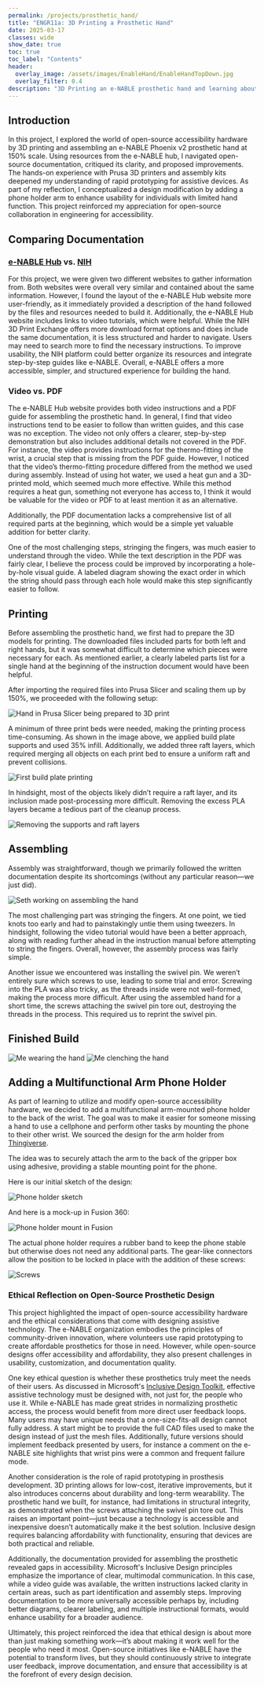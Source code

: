 ```yaml
---
permalink: /projects/prosthetic_hand/
title: "ENGR11a: 3D Printing a Prosthetic Hand"
date: 2025-03-17
classes: wide
show_date: true
toc: true
toc_label: "Contents"
header:
  overlay_image: /assets/images/EnableHand/EnableHandTopDown.jpg
  overlay_filter: 0.4
description: "3D Printing an e-NABLE prosthetic hand and learning about open source assistive tech"
---
```


## Introduction 

In this project, I explored the world of open-source accessibility hardware by 3D printing and assembling an e-NABLE Phoenix v2 prosthetic hand at 150% scale. Using resources from the e-NABLE hub, I navigated open-source documentation, critiqued its clarity, and proposed improvements. The hands-on experience with Prusa 3D printers and assembly kits deepened my understanding of rapid prototyping for assistive devices. As part of my reflection, I conceptualized a design modification by adding a phone holder arm to enhance usability for individuals with limited hand function. This project reinforced my appreciation for open-source collaboration in engineering for accessibility.

## Comparing Documentation

### [e-NABLE Hub](https://hub.e-nable.org/p/devices?p=Phoenix+v2+Hand) vs. [NIH](https://3d.nih.gov/entries/3DPX-020259)

For this project, we were given two different websites to gather information from. Both websites were overall very similar and contained about the same information. However, I found the layout of the e-NABLE Hub website more user-friendly, as it immediately provided a description of the hand followed by the files and resources needed to build it. Additionally, the e-NABLE Hub website includes links to video tutorials, which were helpful. While the NIH 3D Print Exchange offers more download format options and does include the same documentation, it is less structured and harder to navigate. Users may need to search more to find the necessary instructions. To improve usability, the NIH platform could better organize its resources and integrate step-by-step guides like e-NABLE. Overall, e-NABLE offers a more accessible, simpler, and structured experience for building the hand.

### Video vs. PDF

The e-NABLE Hub website provides both video instructions and a PDF guide for assembling the prosthetic hand. In general, I find that video instructions tend to be easier to follow than written guides, and this case was no exception. The video not only offers a clearer, step-by-step demonstration but also includes additional details not covered in the PDF. For instance, the video provides instructions for the thermo-fitting of the wrist, a crucial step that is missing from the PDF guide. However, I noticed that the video’s thermo-fitting procedure differed from the method we used during assembly. Instead of using hot water, we used a heat gun and a 3D-printed mold, which seemed much more effective. While this method requires a heat gun, something not everyone has access to, I think it would be valuable for the video or PDF to at least mention it as an alternative.

Additionally, the PDF documentation lacks a comprehensive list of all required parts at the beginning, which would be a simple yet valuable addition for better clarity.

One of the most challenging steps, stringing the fingers, was much easier to understand through the video. While the text description in the PDF was fairly clear, I believe the process could be improved by incorporating a hole-by-hole visual guide. A labeled diagram showing the exact order in which the string should pass through each hole would make this step significantly easier to follow.

## Printing

Before assembling the prosthetic hand, we first had to prepare the 3D models for printing. The downloaded files included parts for both left and right hands, but it was somewhat difficult to determine which pieces were necessary for each. As mentioned earlier, a clearly labeled parts list for a single hand at the beginning of the instruction document would have been helpful.

After importing the required files into Prusa Slicer and scaling them up by 150%, we proceeded with the following setup:

![Hand in Prusa Slicer being prepared to 3D print](../assets/images/EnableHand/HandInPrusa.png)

A minimum of three print beds were needed, making the printing process time-consuming. As shown in the image above, we applied build plate supports and used 35% infill. Additionally, we added three raft layers, which required merging all objects on each print bed to ensure a uniform raft and prevent collisions.

![First build plate printing](../assets/images/EnableHand/Printing.jpg)

In hindsight, most of the objects likely didn’t require a raft layer, and its inclusion made post-processing more difficult. Removing the excess PLA layers became a tedious part of the cleanup process.

![Removing the supports and raft layers](../assets/images/EnableHand/PostPrinting.jpg)

## Assembling

Assembly was straightforward, though we primarily followed the written documentation despite its shortcomings (without any particular reason—we just did).  

![Seth working on assembling the hand](../assets/images/EnableHand/SethBuilding.jpg)  

The most challenging part was stringing the fingers. At one point, we tied knots too early and had to painstakingly untie them using tweezers. In hindsight, following the video tutorial would have been a better approach, along with reading further ahead in the instruction manual before attempting to string the fingers. Overall, however, the assembly process was fairly simple.  

Another issue we encountered was installing the swivel pin. We weren’t entirely sure which screws to use, leading to some trial and error. Screwing into the PLA was also tricky, as the threads inside were not well-formed, making the process more difficult. After using the assembled hand for a short time, the screws attaching the swivel pin tore out, destroying the threads in the process. This required us to reprint the swivel pin.

## Finished Build
![Me wearing the hand](../assets/images/EnableHand/SamWearingHand.jpg)
![Me clenching the hand](../assets/images/EnableHand/SamClenchingHand.jpg)

## Adding a Multifunctional Arm Phone Holder

As part of learning to utilize and modify open-source accessibility hardware, we decided to add a multifunctional arm-mounted phone holder to the back of the wrist. The goal was to make it easier for someone missing a hand to use a cellphone and perform other tasks by mounting the phone to their other wrist. We sourced the design for the arm holder from [Thingiverse](https://www.thingiverse.com/thing:6917657).  

The idea was to securely attach the arm to the back of the gripper box using adhesive, providing a stable mounting point for the phone.  

Here is our initial sketch of the design:  

![Phone holder sketch](../assets/images/EnableHand/PhoneHolderSketch.png)  

And here is a mock-up in Fusion 360:  

![Phone holder mount in Fusion](../assets/images/EnableHand/PhoneHolderInFusion.png)  

The actual phone holder requires a rubber band to keep the phone stable but otherwise does not need any additional parts. The gear-like connectors allow the position to be locked in place with the addition of these screws:  

![Screws](../assets/images/EnableHand/Screws.png)  


### Ethical Reflection on Open-Source Prosthetic Design  

This project highlighted the impact of open-source accessibility hardware and the ethical considerations that come with designing assistive technology. The e-NABLE organization embodies the principles of community-driven innovation, where volunteers use rapid prototyping to create affordable prosthetics for those in need. However, while open-source designs offer accessibility and affordability, they also present challenges in usability, customization, and documentation quality.  

One key ethical question is whether these prosthetics truly meet the needs of their users. As discussed in Microsoft's [Inclusive Design Toolkit](https://inclusive.microsoft.design/), effective assistive technology must be designed with, not just for, the people who use it. While e-NABLE has made great strides in normalizing prosthetic access, the process would benefit from more direct user feedback loops. Many users may have unique needs that a one-size-fits-all design cannot fully address. A start might be to provide the full CAD files used to make the design instead of just the mesh files. Additionally, future versions should implement feedback presented by users, for instance a comment on the e-NABLE site highlights that wrist pins were a common and frequent failure mode.

Another consideration is the role of rapid prototyping in prosthesis development. 3D printing allows for low-cost, iterative improvements, but it also introduces concerns about durability and long-term wearability. The prosthetic hand we built, for instance, had limitations in structural integrity, as demonstrated when the screws attaching the swivel pin tore out. This raises an important point—just because a technology is accessible and inexpensive doesn’t automatically make it the best solution. Inclusive design requires balancing affordability with functionality, ensuring that devices are both practical and reliable.  

Additionally, the documentation provided for assembling the prosthetic revealed gaps in accessibility. Microsoft's Inclusive Design principles emphasize the importance of clear, multimodal communication. In this case, while a video guide was available, the written instructions lacked clarity in certain areas, such as part identification and assembly steps. Improving documentation to be more universally accessible perhaps by, including better diagrams, clearer labeling, and multiple instructional formats, would enhance usability for a broader audience.  

Ultimately, this project reinforced the idea that ethical design is about more than just making something work—it’s about making it work well for the people who need it most. Open-source initiatives like e-NABLE have the potential to transform lives, but they should continuously strive to integrate user feedback, improve documentation, and ensure that accessibility is at the forefront of every design decision.
